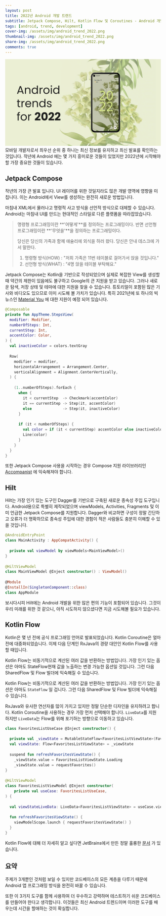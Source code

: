 ```yaml
---
layout: post
title: 2022년 Android 개발 트랜드
subtitle: Jetpack Compose, Hilt, Kotlin Flow 및 Coroutines - Android 개발자에게 필요한 기술
tags: [android, trend, development]
cover-img: /assets/img/android_trend_2022.png
thumbnail-img: /assets/img/android_trend_2022.png
share-img: /assets/img/android_trend_2022.png
comments: true
---
```


![android_trend_2022](/assets/img/android_trend_2022.png)
모바일 개발자로서 최우선 순위 중 하나는 최신 정보를 유지하고 최신 발표를 확인하는 것입니다. 작년에 Android 에는 몇 가지 흥미로운 것들이 있었지만 2022년에 시작해야 할 가장 중요한 것들이 있습니다.

## Jetpack Compose
작년의 가장 큰 발표 입니다. UI 레이어를 위한 것일지라도 많은 개발 영역에 영향을 미칩니다. 이는 Android에서 View를 생성하는 완전히 새로운 방법입니다. 

마침내 XML에서 물러나고 명령적 사고 방식을 선언적 방식으로 대체할 수 있습니다. Android는 마침내 UI를 만드는 현대적인 스타일로 다른 플랫폼을 따라잡았습니다.
> 명령형 프로그래밍이란 **'어떻게'**를 정의하는 프로그래밍이다. 반면 선언형 프로그래밍이란 **'무엇을'**을 정의하는 프로그래밍이다.
> 
> 당신은 당신의 가족과 함께 애슐리에 외식을 하러 왔다. 당신은 안내 데스크에 가서 말한다. 
> 1. 명령형 방식(HOW) : "저희 가족은 11번 테이블로 걸어가서 앉을 것입니다."
> 2. 선언형 방식(WHAT) : "4명 앉을 테이블 부탁해요."

Jetpack Compose는 Kotlin을 기반으로 작성되었으며 실제로 복잡한 View를 생성할 때 약간의 제한이 있음에도 불구하고 Google의 큰 지원을 받고 있습니다. 그러나 새로운 탐색, 저장 상태 및 테마에 대한 지원을 찾을 수 있습니다. 튜토리얼이 포함된 많은 기사와 비디오도 있으므로 이미 시도해 볼 가치가 있습니다. 특히 2021년에 또 하나의 빅 뉴스인 [Material You](https://material.io/blog/announcing-material-you) 에 대한 지원이 예정 되어 있습니다.

```kotlin
@Composable
private fun AppTheme.StepsView(
  modifier: Modifier,
  numberOfSteps: Int,
  currentStep: Int,
  accentColor: Color,
) {
  val inactiveColor = colors.textGray

  Row(
    modifier = modifier,
    horizontalArrangement = Arrangement.Center,
    verticalAlignment = Alignment.CenterVertically,
  ) {
    
    (1..numberOfSteps).forEach {
      when {
        it < currentStep  -> Checkmark(accentColor)
        it == currentStep -> Step(it, accentColor)
        else              -> Step(it, inactiveColor)
      }

      if (it < numberOfSteps) {
        val color = if (it < currentStep) accentColor else inactiveColor
        Line(color)
      }
    }
  }
}
```
또한 Jetpack Compose 사용을 시작하는 경우 Compose 지원 라이브러리인 [Accompanist](https://github.com/google/accompanist) 에 익숙해져야 합니다.

## Hilt
Hilt는 가장 인기 있는 도구인 Dagger를 기반으로 구축된 새로운 종속성 주입 도구입니다. Android용으로 특별히 제작되었으며 viewModels, Activities, Fragments 및 이미 언급한 Jetpack Compose를 지원합니다. Dagger와 비교하면 구성이 정말 간단하고 오류가 더 명확하므로 종속성 주입에 대한 경험이 적은 사람들도 충분히 이해할 수 있을 것입니다.

```kotlin
@AndroidEntryPoint
class MainActivity : AppCompatActivity() {
  
  private val viewModel by viewModels<MainViewModel>()
}

@HiltViewModel
class MainViewModel @Inject constructor() : ViewModel() 

@Module
@InstallIn(SingletonComponent::class)
class AppModule 
```
보시다시피 Hilt에는 Android 개발을 위한 많은 편의 기능이 포함되어 있습니다. 그것이 우리 미래를 위한 것 같으니, 아직 시도하지 않으셨다면 지금 시도해볼 필요가 있습니다.

## Kotlin Flow
Kotlin은 몇 년 전에 공식 프로그래밍 언어로 발표되었습니다. Kotlin Coroutine은 얼마 전에 대중화되었습니다. 이제 다음 단계인 RxJava의 경량 대안인 Kotlin Flow를 사용할 때입니다.

Kotlin Flow는 비동기적으로 계산된 여러 값을 반환하는 방법입니다. 가장 인기 있는 옵션은 아마도 StateFlow현재 값을 노출하는 변경 가능한 옵션일 것입니다. 그런 다음 SharedFlow 및 Flow 빌더에 익숙해질 수 있습니다.

Kotlin Flow는 비동기적으로 계산된 여러 값을 반환하는 방법입니다. 가장 인기 있는 옵션은 아마도 `StateFlow` 일 겁니다. 그런 다음 SharedFlow 및 Flow 빌더에 익숙해질 수 있습니다.

RxJava와 유사한 연산자를 많이 가지고 있지만 정말 단순한 디자인을 유지하려고 합니다. Kotlin Coroutine을 사용하는 경우 가장 먼저 선택해야 합니다. `LiveData`를 지원 하지만 `LiveData`는 Flow를 위해 포기하는 방향으로 이동하고 있습니다.

```kotlin
class FavoritesListUseCase @Inject constructor() {

  private val _viewState = MutableStateFlow<FavoritesListViewState>(FavoritesListViewState.Loading)
  val viewState: Flow<FavoritesListViewState> = _viewState
  
  suspend fun refreshFavoritesViewState() {
    _viewState.value = FavoritesListViewState.Loading
    _viewState.value = requestFavorites()
}
  
@HiltViewModel
class FavoritesListViewModel @Inject constructor(
    private val useCase: FavoritesListUseCase,
) {
 
  val viewStateLiveData: LiveData<FavoritesListViewState> = useCase.viewState.asLiveData()
  
  fun refreshFavoritesViewState() {
    viewModelScope.launch { requestFavoritesViewState() }
  }
}
```

Kotlin Flow에 대해 더 자세히 알고 싶다면 JetBrains에서 만든 정말 훌륭한 [문서](https://kotlinlang.org/docs/flow.html) 가 있습니다.

## 요약
주제가 3개뿐인 것처럼 보일 수 있지만 코드베이스의 모든 계층을 다루기 때문에 Android 앱 프로그래밍 방식을 완전히 바꿀 수 있습니다.

또한 이 3가지 도구를 함께 사용하여 더 우수하고 강력하며 테스트하기 쉬운 코드베이스를 만들어야 한다고 생각합니다. 이것들은 최신 Android 트렌드이며 이러한 도구를 배우는데 시간을 할애하는 것이 확실합니다.